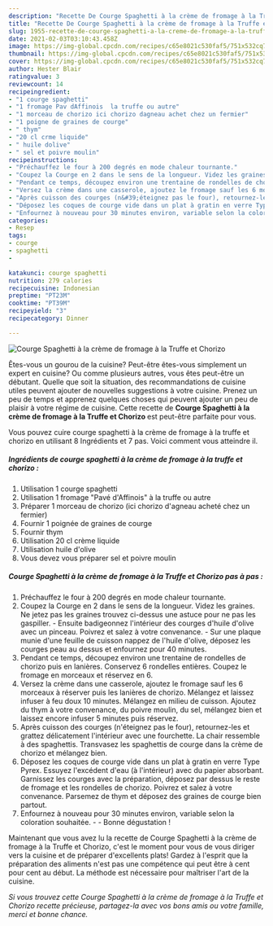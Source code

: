 ```yaml
---
description: "Recette De Courge Spaghetti à la crème de fromage à la Truffe et Chorizo"
title: "Recette De Courge Spaghetti à la crème de fromage à la Truffe et Chorizo"
slug: 1955-recette-de-courge-spaghetti-a-la-creme-de-fromage-a-la-truffe-et-chorizo
date: 2021-02-03T03:10:43.458Z
image: https://img-global.cpcdn.com/recipes/c65e8021c530faf5/751x532cq70/courge-spaghetti-a-la-creme-de-fromage-a-la-truffe-et-chorizo-photo-principale-de-la-recette.jpg
thumbnail: https://img-global.cpcdn.com/recipes/c65e8021c530faf5/751x532cq70/courge-spaghetti-a-la-creme-de-fromage-a-la-truffe-et-chorizo-photo-principale-de-la-recette.jpg
cover: https://img-global.cpcdn.com/recipes/c65e8021c530faf5/751x532cq70/courge-spaghetti-a-la-creme-de-fromage-a-la-truffe-et-chorizo-photo-principale-de-la-recette.jpg
author: Hester Blair
ratingvalue: 3
reviewcount: 14
recipeingredient:
- "1 courge spaghetti"
- "1 fromage Pav dAffinois  la truffe ou autre"
- "1 morceau de chorizo ici chorizo dagneau achet chez un fermier"
- "1 poigne de graines de courge"
- " thym"
- "20 cl crme liquide"
- " huile dolive"
- " sel et poivre moulin"
recipeinstructions:
- "Préchauffez le four à 200 degrés en mode chaleur tournante."
- "Coupez la Courge en 2 dans le sens de la longueur. Videz les graines. Ne jetez pas les graines trouvez ci-dessus une astuce pour ne pas les gaspiller. Ensuite badigeonnez l&#39;intérieur des courges d&#39;huile d&#39;olive avec un pinceau. Poivrez et salez à votre convenance. Sur une plaque munie d&#39;une feuille de cuisson nappez de l&#39;huile d&#39;olive, déposez les courges peau au dessus et enfournez pour 40 minutes."
- "Pendant ce temps, découpez environ une trentaine de rondelles de chorizo puis en lanières. Conservez 6 rondelles entières. Coupez le fromage en morceaux et réservez en 6."
- "Versez la crème dans une casserole, ajoutez le fromage sauf les 6 morceaux à réserver puis les lanières de chorizo. Mélangez et laissez infuser à feu doux 10 minutes. Mélangez en milieu de cuisson. Ajoutez du thym à votre convenance, du poivre moulin, du sel, mélangez bien et laissez encore infuser 5 minutes puis réservez."
- "Après cuisson des courges (n&#39;éteignez pas le four), retournez-les et grattez délicatement l&#39;intérieur avec une fourchette. La chair ressemble à des spaghettis. Transvasez les spaghettis de courge dans la crème de chorizo et mélangez bien."
- "Déposez les coques de courge vide dans un plat à gratin en verre Type Pyrex. Essuyez l&#39;excédent d&#39;eau (à l&#39;intérieur) avec du papier absorbant. Garnissez les courges avec la préparation, déposez par dessus le reste de fromage et les rondelles de chorizo. Poivrez et salez à votre convenance. Parsemez de thym et déposez des graines de courge bien partout."
- "Enfournez à nouveau pour 30 minutes environ, variable selon la coloration souhaitée.  Bonne dégustation !"
categories:
- Resep
tags:
- courge
- spaghetti
- 

katakunci: courge spaghetti  
nutrition: 279 calories
recipecuisine: Indonesian
preptime: "PT23M"
cooktime: "PT39M"
recipeyield: "3"
recipecategory: Dinner

---
```



![Courge Spaghetti à la crème de fromage à la Truffe et Chorizo](https://img-global.cpcdn.com/recipes/c65e8021c530faf5/751x532cq70/courge-spaghetti-a-la-creme-de-fromage-a-la-truffe-et-chorizo-photo-principale-de-la-recette.jpg)

Êtes-vous un gourou de la cuisine? Peut-être êtes-vous simplement un expert en cuisine? Ou comme plusieurs autres, vous êtes peut-être un débutant. Quelle que soit la situation, des recommandations de cuisine utiles peuvent ajouter de nouvelles suggestions à votre cuisine. Prenez un peu de temps et apprenez quelques choses qui peuvent ajouter un peu de plaisir à votre régime de cuisine. Cette recette de <strong> Courge Spaghetti à la crème de fromage à la Truffe et Chorizo </strong> est peut-être parfaite pour vous.

<!--inarticleads1-->

Vous pouvez cuire courge spaghetti à la crème de fromage à la truffe et chorizo en utilisant 8 Ingrédients et 7 pas. Voici comment vous atteindre il.

##### Ingrédients de courge spaghetti à la crème de fromage à la truffe et chorizo :

1. Utilisation 1 courge spaghetti
1. Utilisation 1 fromage &#34;Pavé d&#39;Affinois&#34; à la truffe ou autre
1. Préparer 1 morceau de chorizo (ici chorizo d&#39;agneau acheté chez un fermier)
1. Fournir 1 poignée de graines de courge
1. Fournir  thym
1. Utilisation 20 cl crème liquide
1. Utilisation  huile d&#39;olive
1. Vous devez vous préparer  sel et poivre moulin




<!--inarticleads2-->

##### Courge Spaghetti à la crème de fromage à la Truffe et Chorizo pas à pas :

1. Préchauffez le four à 200 degrés en mode chaleur tournante.
1. Coupez la Courge en 2 dans le sens de la longueur. Videz les graines. Ne jetez pas les graines trouvez ci-dessus une astuce pour ne pas les gaspiller. - Ensuite badigeonnez l&#39;intérieur des courges d&#39;huile d&#39;olive avec un pinceau. Poivrez et salez à votre convenance. - Sur une plaque munie d&#39;une feuille de cuisson nappez de l&#39;huile d&#39;olive, déposez les courges peau au dessus et enfournez pour 40 minutes.
1. Pendant ce temps, découpez environ une trentaine de rondelles de chorizo puis en lanières. Conservez 6 rondelles entières. Coupez le fromage en morceaux et réservez en 6.
1. Versez la crème dans une casserole, ajoutez le fromage sauf les 6 morceaux à réserver puis les lanières de chorizo. Mélangez et laissez infuser à feu doux 10 minutes. Mélangez en milieu de cuisson. Ajoutez du thym à votre convenance, du poivre moulin, du sel, mélangez bien et laissez encore infuser 5 minutes puis réservez.
1. Après cuisson des courges (n&#39;éteignez pas le four), retournez-les et grattez délicatement l&#39;intérieur avec une fourchette. La chair ressemble à des spaghettis. Transvasez les spaghettis de courge dans la crème de chorizo et mélangez bien.
1. Déposez les coques de courge vide dans un plat à gratin en verre Type Pyrex. Essuyez l&#39;excédent d&#39;eau (à l&#39;intérieur) avec du papier absorbant. Garnissez les courges avec la préparation, déposez par dessus le reste de fromage et les rondelles de chorizo. Poivrez et salez à votre convenance. Parsemez de thym et déposez des graines de courge bien partout.
1. Enfournez à nouveau pour 30 minutes environ, variable selon la coloration souhaitée. -  - Bonne dégustation !




<!--inarticleads1-->

<p>
Maintenant que vous avez lu la recette de Courge Spaghetti à la crème de fromage à la Truffe et Chorizo, c'est le moment pour vous de vous diriger vers la cuisine et de préparer d'excellents plats! Gardez à l'esprit que la préparation des aliments n'est pas une compétence qui peut être à cent pour cent au début. La méthode est nécessaire pour maîtriser l'art de la cuisine.
</p>

<p>
<i>Si vous trouvez cette Courge Spaghetti à la crème de fromage à la Truffe et Chorizo recette précieuse, partagez-la avec vos bons amis ou votre famille, merci et bonne chance.</i>
</p>
